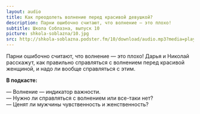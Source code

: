 ```yaml
---
layout: audio
title: Как преодолеть волнение перед красивой девушкой?
description: Парни ошибочно считают, что волнение — это плохо!  
subtitle: Школа Соблазна, выпуск 10
picture: shkola-soblazna/10.jpg
src: http://shkola-soblazna.podster.fm/10/download/audio.mp3?media=player
---
```


Парни ошибочно считают, что волнение — это плохо! Дарья и Николай расскажут, как правильно справляться с волнением перед красивой женщиной, и надо ли вообще справляться с этим.  

**В подкасте:**

— Волнение — индикатор важности.  
— Нужно ли справляться с волнением или все-таки нет?  
— Ценят ли мужчины чувственность и женственность?   

